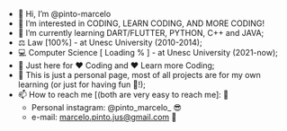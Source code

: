 - 👋 Hi, I’m @pinto-marcelo
- 👀 I’m interested in CODING, LEARN CODING, AND MORE CODING!
- 🌱 I’m currently learning DART/FLUTTER, PYTHON, C++ and JAVA;
- ⚖ Law [100%] - at Unesc University (2010-2014);
- 💻 Computer Science [ Loading % ] - at Unesc University (2021-now); 
- 🧠 Just here for ❤ Coding and ❤ Learn more Coding;
- 💞️ This is just a personal page, most of all projects are for my own learning (or just for having fun 🤣!);
- 📫 How to reach me [(both are very easy to reach me]: 👀
    * Personal instagram: @pinto_marcelo_ 😎
    * e-mail: marcelo.pinto.jus@gmail.com 📧

<!---

--->
